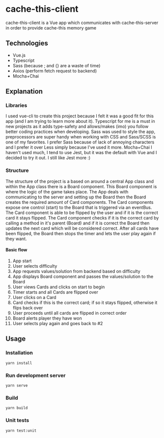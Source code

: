 # cache-this-client

cache-this-client is a Vue app which communicates with cache-this-server in order to provide cache-this memory game

## Technologies
- Vue.js
- Typescript
- Sass (because ; and {} are a waste of time)
- Axios (perform fetch request to backend)
- Mocha+Chai

## Explanation

### Libraries

I used vue-cli to create this project because I felt it was a good fit for this app (and I am trying to learn more about it). Typescript for me is a must in new projects as it adds type-safety and allows/makes (imo) you follow better coding practices when developing. Sass was used to style the app, preprocessors are super handy when working with CSS and Sass/SCSS is one of my favorites. I prefer Sass because of lack of annoying characters and I prefer it over Less simply because I've used it more. Mocha+Chai I haven't used much, I tend to use Jest, but it was the default with Vue and I decided to try it out. I still like Jest more :)

### Structure

The structure of the project is a based on around a central App class and within the App class there is a Board component. This Board component is where the logic of the game takes place. The App deals with communicating to the server and setting up the Board then the Board creates the required amount of Card components. The Card components expose one control (start) to the Board that is triggered via an eventBus. The Card component is able to be flipped by the user and if it is the correct card it stays flipped. The Card component checks if it is the correct card by calling a method in it's parent (Board) and if it is correct the Board then updates the next card which will be considered correct. After all cards have been flipped, the Board then stops the timer and lets the user play again if they want.

#### Basic flow

1. App start
2. User selects difficulty
3. App requests values/solution from backend based on difficulty
4. App displays Board component and passes the values/solution to the Board
5. User views Cards and clicks on start to begin
6. Timer starts and all Cards are flipped over
7. User clicks on a Card
8. Card checks if this is the correct card; if so it stays flipped, otherwise it flips back over
9. User proceeds until all cards are flipped in correct order
10. Board alerts player they have won
11. User selects play again and goes back to #2

## Usage

### Installation
```
yarn install
```

### Run development server
```
yarn serve
```

### Build
```
yarn build
```

### Unit tests
```
yarn test:unit
```